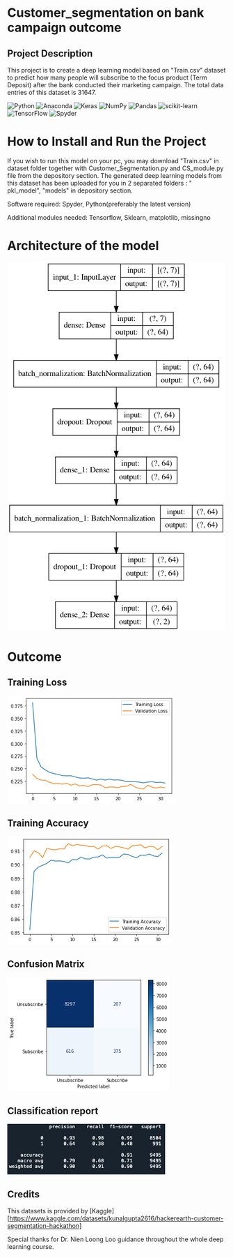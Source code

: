 # Customer_segmentation on bank campaign outcome
 
## Project Description 
This project is to create a deep learning model based on "Train.csv" dataset to predict how many people will subscribe to the focus product (Term Deposit) after the bank conducted their marketing campaign. The total data entries of this dataset is 31647. 
 
![Python](https://img.shields.io/badge/python-3670A0?style=for-the-badge&logo=python&logoColor=ffdd54)
 ![Anaconda](https://img.shields.io/badge/Anaconda-%2344A833.svg?style=for-the-badge&logo=anaconda&logoColor=white)
 ![Keras](https://img.shields.io/badge/Keras-%23D00000.svg?style=for-the-badge&logo=Keras&logoColor=white)
 ![NumPy](https://img.shields.io/badge/numpy-%23013243.svg?style=for-the-badge&logo=numpy&logoColor=white)
 ![Pandas](https://img.shields.io/badge/pandas-%23150458.svg?style=for-the-badge&logo=pandas&logoColor=white)
 ![scikit-learn](https://img.shields.io/badge/scikit--learn-%23F7931E.svg?style=for-the-badge&logo=scikit-learn&logoColor=white)
 ![TensorFlow](https://img.shields.io/badge/TensorFlow-%23FF6F00.svg?style=for-the-badge&logo=TensorFlow&logoColor=white)
![Spyder](https://img.shields.io/badge/Spyder-838485?style=for-the-badge&logo=spyder%20ide&logoColor=maroon)

# How to Install and Run the Project 
If you wish to run this model on your pc, you may download "Train.csv" in dataset folder together with Customer_Segmentation.py and CS_module.py file from the depository section. The generated deep learning models from this dataset has been uploaded for you in 2 separated folders : " pkl_model", "models" in depository section. 

Software required: Spyder, Python(preferably the latest version) 

Additional modules needed: Tensorflow, Sklearn, matplotlib, missingno

# Architecture of the model 
![alt text](https://github.com/CHuiV123/Customer_segmentation/blob/5bbb945eb375638e9e2c26250e8ffcad2cef55eb/static/Tensor_flow_model.png)

# Outcome 
## Training Loss 
![alt text](https://github.com/CHuiV123/Customer_segmentation/blob/5bbb945eb375638e9e2c26250e8ffcad2cef55eb/static/Training%20Loss.png)

## Training Accuracy 
![alt text](https://github.com/CHuiV123/Customer_segmentation/blob/5bbb945eb375638e9e2c26250e8ffcad2cef55eb/static/Training%20Accuracy.png)

## Confusion Matrix 
![alt text](https://github.com/CHuiV123/Customer_segmentation/blob/5bbb945eb375638e9e2c26250e8ffcad2cef55eb/static/Confusion%20Matrix.png)

## Classification report 
![alt text](https://github.com/CHuiV123/Customer_segmentation/blob/5bbb945eb375638e9e2c26250e8ffcad2cef55eb/static/Classification%20report.png)



## Credits
This datasets is provided by [Kaggle] [https://www.kaggle.com/datasets/kunalgupta2616/hackerearth-customer-segmentation-hackathon] 

Special thanks for Dr. Nien Loong Loo guidance throughout the whole deep learning course. 
